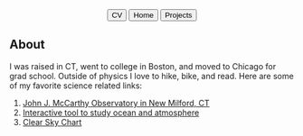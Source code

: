 
<div class="topnav" align=center>
  <a href="https://carlykleinstern.github.io/KleinStern_CV_publish.pdf">
    <button>CV</button></a>
  <a href="https://carlykleinstern.github.io/">
    <button>Home</button></a>
  <a href="https://carlykleinstern.github.io/projects.html">
    <button>Projects</button></a>
</div>

## **About**

I was raised in CT, went to college in Boston, and moved to Chicago for grad school. Outside of physics I love to hike, bike, and read.
Here are some of my favorite science related links: 

1. [John J. McCarthy Observatory in New Milford, CT](https://www.mccarthyobservatory.org/astro-photography-science/)
2. [Interactive tool to study ocean and atmosphere](https://earth.nullschool.net)
3. [Clear Sky Chart](https://www.cleardarksky.com/csk/)
